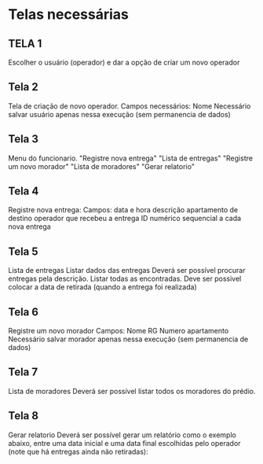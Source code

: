 # Telas necessárias

## TELA 1
Escolher o usuário (operador) e dar a opção de criar um novo operador

## Tela 2
Tela de criação de novo operador. Campos necessários:
    Nome
Necessário salvar usuário apenas nessa execução (sem permanencia de dados)

## Tela 3
Menu do funcionario.
    "Registre nova entrega"
    "Lista de entregas"
    "Registre um novo morador"
    "Lista de moradores"
    "Gerar relatorio"

## Tela 4
Registre nova entrega:
    Campos:
        data e hora
        descrição
        apartamento de destino
        operador que recebeu a entrega
        ID numérico sequencial a cada nova entrega

## Tela 5
Lista de entregas 
Listar dados das entregas
Deverá ser possível procurar entregas pela descrição. Listar todas as encontradas.
Deve ser possivel colocar a data de retirada (quando a entrega foi realizada)

## Tela 6
Registre um novo morador
    Campos:
        Nome
        RG
        Numero apartamento
Necessário salvar morador apenas nessa execução (sem permanencia de dados)

## Tela 7
Lista de moradores
Deverá ser possível listar todos os moradores do prédio.

## Tela 8
Gerar relatorio
Deverá ser possível gerar um relatório como o exemplo abaixo, entre uma data inicial e uma data final escolhidas pelo operador (note que há entregas ainda não retiradas):